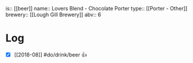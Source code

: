 is:: [[beer]]
name:: Lovers Blend - Chocolate Porter
type:: [[Porter - Other]]
brewery:: [[Lough Gill Brewery]]
abv:: 6

# Log
- [x] [[2018-08]] #do/drink/beer 👍
